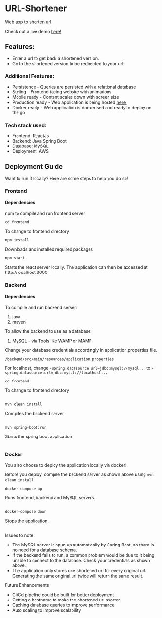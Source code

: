 # URL-Shortener
Web app to shorten url

Check out a live demo [here!](http://13.250.25.22:3000/)

## Features:
* Enter a url to get back a shortened version.
* Go to the shortened version to be redirected to your url!

### Additional Features:
* Persistence - Queries are persisted with a relational database
* Styling - Frontend facing website with animations 
* Mobile ready - Content scales down with screen size
* Production ready - Web application is being hosted [here.](http://13.250.25.22:3000/)
* Docker ready - Web application is dockerised and ready to deploy on the go

### Tech stack used:
* Frontend: ReactJs
* Backend: Java Spring Boot
* Database: MySQL
* Deployment: AWS

## Deployment Guide
Want to run it locally? Here are some steps to help you do so!

### Frontend

#### Dependencies
npm to compile and run frontend server

```shell script
cd frontend 
```
To change to frontend directory


```shell script
npm install 
```
Downloads and installed required packages


```shell script
npm start 
```
Starts the react server locally.
The application can then be accessed at http://localhost:3000

### Backend

#### Dependencies
To compile and run backend server:
1. java
2. maven 

To allow the backend to use as a database:
1. MySQL - via Tools like WAMP or MAMP

Change your database credentials accordingly in application.properties file.

`/backend/src/main/resources/application.properties`

For localhost, change 
`-spring.datasource.url=jdbc:mysql://mysql...`
to
`-spring.datasource.url=jdbc:mysql://localhost...`

```shell script
cd frontend 
```
To change to frontend directory<br><br>

```shell script
mvn clean install
```
Compiles the backend server<br><br>

```shell script
mvn spring-boot:run
```
Starts the spring boot application<br><br>

### Docker
You also choose to deploy the application locally via docker!

Before you deploy, compile the backend server as shown above using `mvn clean install`.

```shell script
docker-compose up
```
Runs frontend, backend and MySQL servers.<br><br>

```shell script
docker-compose down
```
Stops the application.<br><br>

Issues to note
* The MySQL server is spun up automatically by Spring Boot, so there is no need for a database schema.
* If the backend fails to run, a common problem would be due to it being unable to connect to the database. Check your credentials as shown above.
* The application only stores one shortened url for every original url. Generating the same original url twice will return the same result.

Future Enhancements
* Ci/Cd pipeline could be built for better deployment
* Getting a hostname to make the shortened url shorter
* Caching database queries to improve performance
* Auto scaling to improve scalability